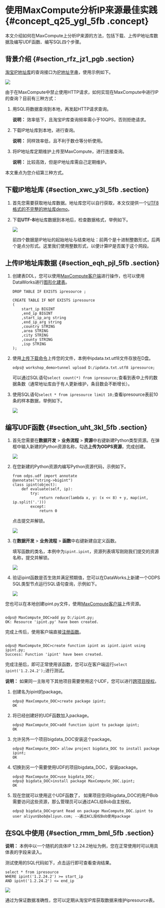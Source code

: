 # 使用MaxCompute分析IP来源最佳实践 {#concept_q25_ygl_5fb .concept}

本文介绍如何在MaxCompute上分析IP来源的方法，包括下载、上传IP地址库数据及编写UDF函数、编写SQL四个步骤。

## 背景介绍 {#section_rfz_jz1_pgb .section}

[淘宝IP地址库](http://ip.taobao.com/)的查询接口为[IP地址字串](http://ip.taobao.com/service/getIpInfo.php?ip=[ip%E5%9C%B0%E5%9D%80%E5%AD%97%E4%B8%B2])，使用示例如下。

![](http://static-aliyun-doc.oss-cn-hangzhou.aliyuncs.com/assets/img/63437/155953251931905_zh-CN.png)

由于在MaxCompute中禁止使用HTTP请求，如何实现在MaxCompute中进行IP的查询？目前有三种方式：

1.  用SQL将数据查询到本地，再发起HTTP请求查询。

    **说明：** 效率低下，且淘宝IP库查询频率需小于10QPS，否则拒绝请求。

2.  下载IP地址库到本地，进行查询。

    **说明：** 同样效率低，且不利于数仓等分析使用。

3.  将IP地址库定期维护上传至MaxCompute，进行连接查询。

    **说明：** 比较高效，但是IP地址库需自己定期维护。


本文重点为您介绍第三种方式。

## 下载IP地址库 {#section_xwc_y3l_5fb .section}

1.  首先您需要获取地址库数据。地址库您可以自行获取，本文仅提供一个[UTF8格式的不完整的地址库demo](http://docs-aliyun.cn-hangzhou.oss.aliyun-inc.com/assets/attach/102762/cn_zh/1547530733280/ipdata.txt.utf8)。
2.  下载**UTF-8**地址库数据到本地后，检查数据格式，举例如下。

    ![](http://static-aliyun-doc.oss-cn-hangzhou.aliyuncs.com/assets/img/63437/155953251931907_zh-CN.png)

    前四个数据是IP地址的起始地址与结束地址：前两个是十进制整数形式，后两个是点分形式。这里我们使用整数形式，以便计算IP是否属于这个网段。


## 上传IP地址库数据 {#section_eqh_pjl_5fb .section}

1.  创建表DDL，您可以使用[MaxCompute客户端](../../../../intl.zh-CN/工具及下载/客户端.md#)进行操作，也可以使用DataWorks进行[图形化建表](../../../../intl.zh-CN/使用指南/数据开发/表管理.md#)。

    ```language-sql
    DROP TABLE IF EXISTS ipresource ;
    
    CREATE TABLE IF NOT EXISTS ipresource 
    (
        start_ip BIGINT
        ,end_ip BIGINT
        ,start_ip_arg string
        ,end_ip_arg string
        ,country STRING
        ,area STRING
        ,city STRING
        ,county STRING
        ,isp STRING
    );
    ```

2.  使用[上传下载命令](../../../../intl.zh-CN/开发/数据上传下载/上传下载命令.md#)上传您的文件，本例中ipdata.txt.utf8文件存放在D盘。

    ```language-sql
    odps@ workshop_demo>tunnel upload D:/ipdata.txt.utf8 ipresource;
    ```

    可以通过SQL语句`select count(*) from ipresource;`查看到表中上传的数据条数（通常地址库由于有人更新维护，条目数会不断增长）。

3.  使用SQL语句`select * from ipresource limit 10;`查看ipresource表前10条的样本数据，举例如下。

    ![](http://static-aliyun-doc.oss-cn-hangzhou.aliyuncs.com/assets/img/63437/155953251931909_zh-CN.png)


## 编写UDF函数 {#section_uht_3kl_5fb .section}

1.  首先您需要在**数据开发** \> **业务流程** \> **资源**中右键新建Python类型资源。在弹框中输入新建的Python资源名称，勾选**上传为ODPS资源**，完成创建。

    ![](http://static-aliyun-doc.oss-cn-hangzhou.aliyuncs.com/assets/img/63437/155953251931910_zh-CN.png)

2.  在您新建的Python资源内编写Python资源代码，示例如下。

    ```language-sql
    from odps.udf import annotate
    @annotate("string->bigint")
    class ipint(object):
    	def evaluate(self, ip):
    		try:
    			return reduce(lambda x, y: (x << 8) + y, map(int, ip.split('.')))
    		except:
    			return 0
    ```

    点击提交并解锁。

    ![](http://static-aliyun-doc.oss-cn-hangzhou.aliyuncs.com/assets/img/63437/155953251931911_zh-CN.png)

3.  在**数据开发** \> **业务流程** \> **函数**中右键新建自定义函数。

    填写函数的类名，本例中为`ipint.ipint`，资源列表填写刚刚我们提交的资源名称，提交并解锁。

    ![](http://static-aliyun-doc.oss-cn-hangzhou.aliyuncs.com/assets/img/63437/155953251931913_zh-CN.png)

4.  验证ipint函数是否生效并满足预期值，您可以在DataWorks上新建一个ODPS SQL类型节点运行SQL语句查询，示例如下。

    ![](http://static-aliyun-doc.oss-cn-hangzhou.aliyuncs.com/assets/img/63437/155953251931914_zh-CN.png)


您也可以在本地创建ipint.py文件，使用[MaxCompute客户端](../../../../intl.zh-CN/工具及下载/客户端.md#)上传资源。

```language-sql

odps@ MaxCompute_DOC>add py D:/ipint.py;
OK: Resource 'ipint.py' have been created.

```

完成上传后，使用客户端直接[注册函数](../../../../intl.zh-CN/开发/常用命令/函数操作.md#)。

```language-sql

odps@ MaxCompute_DOC>create function ipint as ipint.ipint using ipint.py;
Success: Function 'ipint' have been created.

```

完成注册后，即可正常使用该函数，您可以在客户端运行`select ipint('1.2.24.2');`进行测试。

**说明：** 如果同一主账号下其他项目需要使用这个UDF，您可以进行[跨项目授权](../../../../intl.zh-CN/管理/安全功能详解/跨项目空间的资源分享/基于Package的跨项目空间的资源分享.md#)。

1.  创建名为ipint的package。

    ```language-sql
    odps@ MaxCompute_DOC>create package ipint;
    OK
    ```

2.  将已经创建好的UDF函数加入package。

    ```language-sql
    odps@ MaxCompute_DOC>add function ipint to package ipint;
    OK
    ```

3.  允许另外一个项目bigdata\_DOC安装这个package。

    ```language-sql
    odps@ MaxCompute_DOC> allow project bigdata_DOC to install package ipint;
    OK
    ```

4.  切换到另一个需要使用UDF的项目bigdata\_DOC，安装package。

    ```
    odps@ MaxCompute_DOC>use bigdata_DOC;
    odps@ bigdata_DOC>install package MaxCompute_DOC.ipint;
    OK
    ```

5.  现在您就可以使用这个UDF函数了， 如果项目空间bigdata\_DOC的用户Bob需要访问这些资源，那么管理员可以通过ACL给Bob自主授权。

    ```language-sql
    odps@ bigdata_DOC>grant Read on package MaxCompute_DOC.ipint to user aliyun$bob@aliyun.com; --通过ACL授权Bob使用package
    ```


## 在SQL中使用 {#section_rmm_bml_5fb .section}

**说明：** 本例中以一个随机的具体IP 1.2.24.2地址为例，您在正常使用时可以用具体表的字段来读入。

测试使用的SQL代码如下，点击运行即可查看查询结果。

```language-sql
select * from ipresource
WHERE ipint('1.2.24.2') >= start_ip
AND ipint('1.2.24.2') <= end_ip
```

![](http://static-aliyun-doc.oss-cn-hangzhou.aliyuncs.com/assets/img/63437/155953251931915_zh-CN.png)

通过为保证数据准确性，您可以定期从淘宝IP库获取数据来维护ipresource表。

